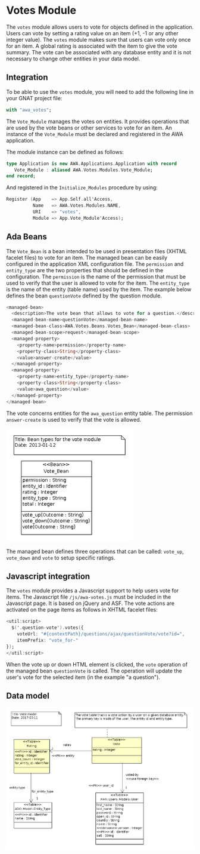 # Votes Module
The `votes` module allows users to vote for objects defined in the
application.  Users can vote by setting a rating value on an item
(+1, -1 or any other integer value).  The `votes` module makes sure
that users can vote only once for an item.  A global rating
is associated with the item to give the vote summary.  The vote can
be associated with any database entity and it is not necessary to
change other entities in your data model.

## Integration
To be able to use the `votes` module, you will need to add the
following line in your GNAT project file:

```Ada
with "awa_votes";
```

The `Vote_Module` manages the votes on entities.  It provides operations
that are used by the vote beans or other services to vote for an item.
An instance of the `Vote_Module` must be declared and registered
in the AWA application.

The module instance can be defined as follows:

```Ada
type Application is new AWA.Applications.Application with record
   Vote_Module : aliased AWA.Votes.Modules.Vote_Module;
end record;
```

And registered in the `Initialize_Modules` procedure by using:

```Ada
Register (App    => App.Self.all'Access,
          Name   => AWA.Votes.Modules.NAME,
          URI    => "votes",
          Module => App.Vote_Module'Access);
```

## Ada Beans
The `Vote_Bean` is a bean intended to be used in presentation files (XHTML facelet
files) to vote for an item.  The managed bean can be easily configured in the application XML
configuration file.  The `permission` and `entity_type` are the two properties
that should be defined in the configuration.  The `permission` is the name of the
permission that must be used to verify that the user is allowed to vote for the item.
The `entity_type` is the name of the entity (table name) used by the item.
The example below defines the bean `questionVote` defined by the question module.

```Ada
<managed-bean>
  <description>The vote bean that allows to vote for a question.</description>
  <managed-bean-name>questionVote</managed-bean-name>
  <managed-bean-class>AWA.Votes.Beans.Votes_Bean</managed-bean-class>
  <managed-bean-scope>request</managed-bean-scope>
  <managed-property>
    <property-name>permission</property-name>
    <property-class>String</property-class>
    <value>answer-create</value>
  </managed-property>
  <managed-property>
    <property-name>entity_type</property-name>
    <property-class>String</property-class>
    <value>awa_question</value>
  </managed-property>
</managed-bean>
```

The vote concerns entities for the `awa_question` entity table.
The permission `answer-create` is used to verify that the vote is allowed.

![](images/awa_votes_bean.png)

The managed bean defines three operations that can be called: `vote_up`,
`vote_down` and `vote` to setup specific ratings.

## Javascript integration
The `votes` module provides a Javascript support to help users vote
for items.  The Javascript file `/js/awa-votes.js` must be included
in the Javascript page.  It is based on jQuery and ASF.  The vote
actions are activated on the page items as follows in XHTML facelet files:

```Ada
<util:script>
  $('.question-vote').votes({
    voteUrl: "#{contextPath}/questions/ajax/questionVote/vote?id=",
    itemPrefix: "vote_for-"
});
</util:script>
```

When the vote up or down HTML element is clicked, the `vote` operation
of the managed bean `questionVote` is called.  The operation will
update the user's vote for the selected item (in the example "a question").

## Data model
![](images/awa_votes_model.png)


